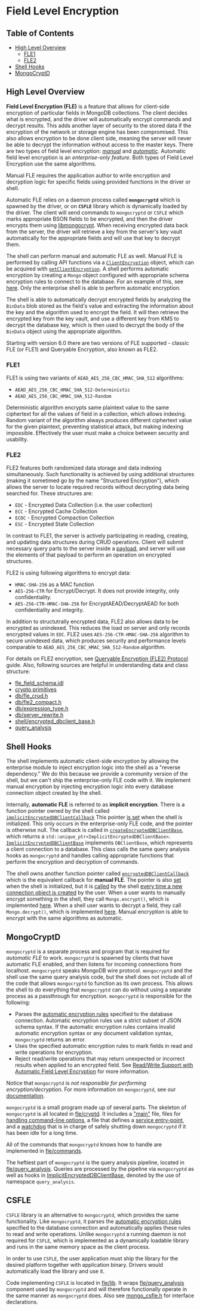 # Field Level Encryption

## Table of Contents

- [High Level Overview](#high-level-overview)
    - [FLE1](#fle1)
    - [FLE2](#fle2)
- [Shell Hooks](#shell-hooks)
- [MongoCryptD](#mongocryptd)

## High Level Overview

**Field Level Encryption (FLE)** is a feature that allows for client-side encryption of particular fields in
MongoDB collections. The client decides what is encrypted, and the driver will automatically encrypt commands and
decrypt results. This adds another layer of security to the stored data if the encryption of the network or storage
engine has been compromised. This also allows encryption to be done client side, meaning the server will
never be able to decrypt the information without access to the master keys. There are two types of field level encryption:
[_manual_](https://docs.mongodb.com/manual/core/security-explicit-client-side-encryption/) and
[_automatic_](https://docs.mongodb.com/manual/core/security-automatic-client-side-encryption/).
Automatic field level encryption is an _enterprise-only feature_. Both types of Field Level Encryption use the
same algorithms.

Manual FLE requires the application author to write encryption and decryption logic for specific fields using provided
functions in the driver or shell.

Automatic FLE relies on a daemon process called **`mongocryptd`** which is spawned by the
driver, or on **`CSFLE`** library which is dynamically loaded by the driver.
The client will send commands to `mongocryptd` or `CSFLE` which marks appropriate BSON fields to be encrypted, and then
the driver encrypts them using [libmongocrypt](https://github.com/mongodb/libmongocrypt). When receiving encrypted data
back from the server, the driver will retrieve a key from the server's key vault automatically for the appropriate
fields and will use that key to decrypt them.

The shell can perform manual and automatic FLE as well. Manual FLE is performed by calling API functions via a
[`ClientEncryption`](https://github.com/mongodb/mongo/blob/v4.4/src/mongo/shell/keyvault.js#L121) object, which can be
acquired with [`getClientEncryption`](https://github.com/mongodb/mongo/blob/v4.4/src/mongo/shell/keyvault.js#L135). A
shell performs automatic encryption by creating a `Mongo` object configured with appropriate schema encryption rules to
connect to the database. For an example of this, see
[here](https://docs.mongodb.com/manual/reference/method/Mongo/#mongo-connection-automatic-client-side-encryption-enabled).
Only the enterprise shell is able to perform automatic encryption.

The shell is able to automatically decrypt encrypted fields by analyzing the `BinData` blob stored as the field's value
and extracting the information about the key and the algorithm used to encrypt the field. It will then retrieve the
encrypted key from the key vault, and use a different key from KMS to decrypt the database key, which is then used to
decrypt the body of the `BinData` object using the appropriate algorithm.

Starting with version 6.0 there are two versions of FLE supported - classic FLE (or FLE1) and Queryable Encryption,
also known as FLE2.

### FLE1

FLE1 is using two variants of `AEAD_AES_256_CBC_HMAC_SHA_512` algorithms:

* `AEAD_AES_256_CBC_HMAC_SHA_512-Deterministic`
* `AEAD_AES_256_CBC_HMAC_SHA_512-Random`

Deterministic algorithm encrypts same plaintext value to the same ciphertext for all the values of field in a collection,
which allows indexing. Random variant of the algorithm always produces different ciphertext value for the given plaintext,
preventing statistical attack, but making indexing impossible. Effectively the user must make a choice between security
and usability.

### FLE2

FLE2 features both randomized data storage and data indexing simultaneously. Such functionality is achieved by using
additional structures (making it sometimed go by the name "Structured Encryption"), which allows the server to locate
required records without decrypting data being searched for. These structures are:

- `EDC` - Encrypted Data Collection (i.e. the user collection)
- `ECC` - Encrypted Cache Collection
- `ECOC` - Encrypted Compaction Collection
- `ESC` - Encrypted State Collection

In contrast to FLE1, the server is actively participating in reading, creating, and updating data structures
during CRUD operations. Client will submit necessary query parts to the server inside a 
[payload](https://github.com/mongodb/mongo/blob/master/src/mongo/crypto/fle_field_schema.idl#L141-L211),
and server will use the elements of that payload to perform an operation on encrypted structures. 

FLE2 is using following algorithms to encrypt data:

* `HMAC-SHA-256` as a MAC function
* `AES-256-CTR` for Encrypt/Decrypt. It does not provide integrity, only confidentiality.
* `AES-256-CTR-HMAC-SHA-256` for EncryptAEAD/DecryptAEAD for both confidentiality and integrity.

In addition to structutrally encrypted data, FLE2 also allows data to be encrypted as unindexed. This reduces the
load on server and only records encrypted values in `EDC`. FLE2 uses `AES-256-CTR-HMAC-SHA-256` algorithm
to secure unindexed data, which produces security and performance levels comparable to
`AEAD_AES_256_CBC_HMAC_SHA_512-Random` algorithm.

For details on FLE2 encryption, see [Queryable Encryption (FLE2) Protocol](../../docs/fle/fle_protocol.md) guide. Also,
following sources are helpful in understanding data and class structure:

* [fle_field_schema.idl](https://github.com/mongodb/mongo/blob/master/src/mongo/crypto/fle_field_schema.idl)
* [crypto primitives](https://github.com/mongodb/mongo/blob/master/src/mongo/crypto)
* [db/fle_crud.h](https://github.com/mongodb/mongo/blob/master/src/mongo/db/fle_crud.h)
* [db/fle2_compact.h](https://github.com/mongodb/mongo/blob/master/src/mongo/db/commands/fle2_compact.h)
* [db/expression_type.h](https://github.com/mongodb/mongo/blob/master/src/mongo/db/matcher/expression_type.h)
* [db/server_rewrite.h](https://github.com/mongodb/mongo/blob/master/src/mongo/db/query/fle/server_rewrite.h)
* [shell/encrypted_dbclient_base.h](https://github.com/mongodb/mongo/blob/master/src/mongo/shell/encrypted_dbclient_base.h)
* [query_analysis](../src/fle/query_analysis/)

## Shell Hooks

The shell implements automatic client-side encryption by allowing the enterprise module to inject encryption logic into
the shell as a "reverse dependency." We do this because we provide a community version of the shell, but we can't ship
the enterprise-only FLE code with it. We implement manual encryption by injecting encryption logic into every
database connection object created by the shell.

Internally, **automatic FLE** is referred to as **implicit encryption**. There is a function pointer owned by the shell
called [`implicitEncryptedDBClientCallback`](https://github.com/mongodb/mongo/blob/v4.4/src/mongo/shell/encrypted_dbclient_base.cpp#L68)
This pointer [is set](https://github.com/10gen/mongo-enterprise-modules/blob/v4.4/src/fle/shell/implicit_encrypted_dbclient.cpp#L355)
when the shell is initialized. This only occurs in the enterprise-only FLE code, and the pointer is otherwise null. The
callback is called in [`createEncryptedDBClientBase`](https://github.com/mongodb/mongo/blob/v4.4/src/mongo/shell/encrypted_dbclient_base.cpp#L690),
which returns a `std::unique_ptr<ImplicitEncryptedDBClientBase>`.
[`ImplicitEncryptedDBClientBase`](https://github.com/10gen/mongo-enterprise-modules/blob/v4.4/src/fle/shell/implicit_encrypted_dbclient.cpp#L40)
implements `DBClientBase`, which represents a client connection to a database. This class calls the same
query analysis hooks as `mongocryptd` and handles calling appropriate functions that perform the encryption
and decryption of commands.

The shell owns another function pointer called
[`encryptedDBClientCallback`](https://github.com/mongodb/mongo/blob/v4.4/src/mongo/scripting/mozjs/mongo.cpp#L96) which
is the equivalent callback for **manual FLE**. The pointer is also
[set](https://github.com/mongodb/mongo/blob/v4.4/src/mongo/scripting/mozjs/mongo.h#L42) when the shell is initialized,
but it is [called](https://github.com/mongodb/mongo/blob/v4.4/src/mongo/scripting/mozjs/mongo.cpp#L843) by the shell
[every time a new connection object is created](https://github.com/mongodb/mongo/blob/v4.4/src/mongo/scripting/mozjs/mongo.cpp#L818)
by the user. When a user wants to manually encrypt something in the shell, they call `Mongo.encrypt()`, which is
implemented [here](https://github.com/mongodb/mongo/blob/v4.4/src/mongo/shell/encrypted_dbclient_base.cpp#L322). When
a shell user wants to decrypt a field, they call `Mongo.decrypt()`, which is implemented
[here](https://github.com/mongodb/mongo/blob/v4.4/src/mongo/shell/encrypted_dbclient_base.cpp#L464). Manual encryption
is able to encrypt with the same algorithms as automatic.

## MongoCryptD

`mongocryptd` is a separate process and program that is required for _automatic FLE_ to work. `mongocryptd` is spawned
by clients that have automatic FLE enabled, and then listens for incoming connections from localhost. `mongocryptd`
speaks MongoDB wire protocol. `mongocryptd` and the shell use the same query analysis code, but the shell does not
include all of the code that allows `mongocryptd` to function as its own process. This allows the shell to do everything
that `mongocryptd` can do without using a separate process as a passthrough for encryption. `mongocryptd` is responsible
for the following:

* Parses the
[automatic encryption rules](https://docs.mongodb.com/manual/reference/security-client-side-automatic-json-schema/#field-level-encryption-json-schema)
specified to the database connection. Automatic encryption rules use a strict subset of JSON schema syntax. If the
automatic encryption rules contains invalid automatic encryption syntax or any document validation syntax,
`mongocryptd` returns an error.
* Uses the specified automatic encryption rules to mark fields in read and write operations for encryption.
* Reject read/write operations that may return unexpected or incorrect results when applied to an encrypted field.
See [Read/Write Support with Automatic Field Level Encryption](https://docs.mongodb.com/manual/reference/security-client-side-query-aggregation-support/)
for more information.

Notice that `mongocryptd` is _not responsible for performing encryption/decryption_. For more information on `mongocryptd`,
see our [documentation](https://docs.mongodb.com/manual/reference/security-client-side-encryption-appendix/#mongocryptd).

`mongocryptd` is a small program made up of several parts. The skeleton of `mongocryptd` is all located in
[fle/cryptd](./cryptd). It includes a ["main"](./cryptd/cryptd_main.cpp) file, files for
[handling command-line options](./cryptd/cryptd_options.h), a file that defines a
[service entry-point](./cryptd/cryptd_service_entry_point.h), and a [watchdog](./cryptd/cryptd_watchdog.h) that is in
charge of safely shutting down `mongocryptd` if it has been idle for a long time.

All of the commands that `mongocryptd` knows how to handle are implemented in [fle/commands](./commands).

The heftiest part of `mongocryptd` is the query analysis pipeline, located in [fle/query_analysis](./query_analysis).
Queries are processed by the pipeline via `mongocryptd` as well as hooks in
[ImplicitEncryptedDBClientBase](./shell/implicit_encrypted_dbclient.cpp), denoted by the use of namespace `query_analysis`.

## CSFLE

`CSFLE` library is an alternative to `mongocryptd`, which provides the same functionality. Like `mongocryptd`, it parses the
[automatic encryption rules](https://docs.mongodb.com/manual/reference/security-client-side-automatic-json-schema/#field-level-encryption-json-schema)
specified to the database connection and automatically applies these rules to read and write operations. Unlike
`mongocryptd` a running daemon is not required for `CSFLE`, which is implemented as a dynamically loadable library
and runs in the same memory space as the client process.

In order to use `CSFLE`, the user application must ship the library for the desired platform together with application binary.
Drivers would automatically load the library and use it.

Code implementing `CSFLE` is located in [fle/lib](./lib). It wraps [fle/query_analysis](./query_analysis) component
used by `mongocryptd` and will therefore functionally operate in the same manner as `mongocryptd` does. Also see
[mongo_csfle.h](../src/fle/lib/mongo_csfle.h) for interface declarations.
